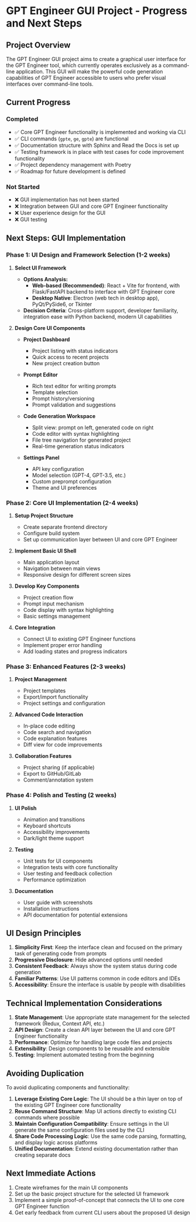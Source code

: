# GPT Engineer GUI Project - Progress and Next Steps

## Project Overview
The GPT Engineer GUI project aims to create a graphical user interface for the GPT Engineer tool, which currently operates exclusively as a command-line application. This GUI will make the powerful code generation capabilities of GPT Engineer accessible to users who prefer visual interfaces over command-line tools.

## Current Progress

### Completed
- ✅ Core GPT Engineer functionality is implemented and working via CLI
- ✅ CLI commands (`gpte`, `ge`, `gpte`) are functional
- ✅ Documentation structure with Sphinx and Read the Docs is set up
- ✅ Testing framework is in place with test cases for code improvement functionality
- ✅ Project dependency management with Poetry
- ✅ Roadmap for future development is defined

### Not Started
- ❌ GUI implementation has not been started
- ❌ Integration between GUI and core GPT Engineer functionality
- ❌ User experience design for the GUI
- ❌ GUI testing

## Next Steps: GUI Implementation

### Phase 1: UI Design and Framework Selection (1-2 weeks)

1. **Select UI Framework**
   - **Options Analysis:**
     - **Web-based (Recommended)**: React + Vite for frontend, with Flask/FastAPI backend to interface with GPT Engineer core
     - **Desktop Native**: Electron (web tech in desktop app), PyQt/PySide6, or Tkinter
   - **Decision Criteria**: Cross-platform support, developer familiarity, integration ease with Python backend, modern UI capabilities

2. **Design Core UI Components**
   - **Project Dashboard**
     - Project listing with status indicators
     - Quick access to recent projects
     - New project creation button
   
   - **Prompt Editor**
     - Rich text editor for writing prompts
     - Template selection
     - Prompt history/versioning
     - Prompt validation and suggestions
   
   - **Code Generation Workspace**
     - Split view: prompt on left, generated code on right
     - Code editor with syntax highlighting
     - File tree navigation for generated project
     - Real-time generation status indicators
   
   - **Settings Panel**
     - API key configuration
     - Model selection (GPT-4, GPT-3.5, etc.)
     - Custom preprompt configuration
     - Theme and UI preferences

### Phase 2: Core UI Implementation (2-4 weeks)

1. **Setup Project Structure**
   - Create separate frontend directory
   - Configure build system
   - Set up communication layer between UI and core GPT Engineer

2. **Implement Basic UI Shell**
   - Main application layout
   - Navigation between main views
   - Responsive design for different screen sizes

3. **Develop Key Components**
   - Project creation flow
   - Prompt input mechanism
   - Code display with syntax highlighting
   - Basic settings management

4. **Core Integration**
   - Connect UI to existing GPT Engineer functions
   - Implement proper error handling
   - Add loading states and progress indicators

### Phase 3: Enhanced Features (2-3 weeks)

1. **Project Management**
   - Project templates
   - Export/import functionality
   - Project settings and configuration

2. **Advanced Code Interaction**
   - In-place code editing
   - Code search and navigation
   - Code explanation features
   - Diff view for code improvements

3. **Collaboration Features**
   - Project sharing (if applicable)
   - Export to GitHub/GitLab
   - Comment/annotation system

### Phase 4: Polish and Testing (2 weeks)

1. **UI Polish**
   - Animation and transitions
   - Keyboard shortcuts
   - Accessibility improvements
   - Dark/light theme support

2. **Testing**
   - Unit tests for UI components
   - Integration tests with core functionality
   - User testing and feedback collection
   - Performance optimization

3. **Documentation**
   - User guide with screenshots
   - Installation instructions
   - API documentation for potential extensions

## UI Design Principles

1. **Simplicity First**: Keep the interface clean and focused on the primary task of generating code from prompts
2. **Progressive Disclosure**: Hide advanced options until needed
3. **Consistent Feedback**: Always show the system status during code generation
4. **Familiar Patterns**: Use UI patterns common in code editors and IDEs
5. **Accessibility**: Ensure the interface is usable by people with disabilities

## Technical Implementation Considerations

1. **State Management**: Use appropriate state management for the selected framework (Redux, Context API, etc.)
2. **API Design**: Create a clean API layer between the UI and core GPT Engineer functionality
3. **Performance**: Optimize for handling large code files and projects
4. **Extensibility**: Design components to be reusable and extensible
5. **Testing**: Implement automated testing from the beginning

## Avoiding Duplication

To avoid duplicating components and functionality:

1. **Leverage Existing Core Logic**: The UI should be a thin layer on top of the existing GPT Engineer core functionality
2. **Reuse Command Structure**: Map UI actions directly to existing CLI commands where possible
3. **Maintain Configuration Compatibility**: Ensure settings in the UI generate the same configuration files used by the CLI
4. **Share Code Processing Logic**: Use the same code parsing, formatting, and display logic across platforms
5. **Unified Documentation**: Extend existing documentation rather than creating separate docs

## Next Immediate Actions

1. Create wireframes for the main UI components
2. Set up the basic project structure for the selected UI framework
3. Implement a simple proof-of-concept that connects the UI to one core GPT Engineer function
4. Get early feedback from current CLI users about the proposed UI design